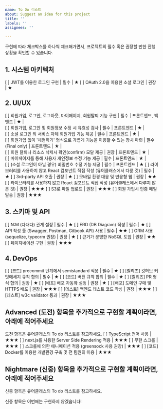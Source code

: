 ```yaml
---
name: To Do 리스트
about: Suggest an idea for this project
title: ''
labels: ''
assignees: ''

---
```


구현에 따라 체크박스를 하나씩 체크해가면서, 프로젝트의 필수 혹은 권장할 만한 진행 상황을 확인할 수 있습니다.

## 1. 시스템 아키텍처
 [ ] JWT를 이용한 로그인 구현 | 필수 | ★
 [ ] OAuth 2.0을 이용한 소셜 로그인 | 권장 | ★
## 2. UI/UX
 [ ] 회원가입, 로그인, 로그아웃, 마이페이지, 회원탈퇴 기능 구현 | 필수 | 프론트엔드, 백엔드 | ★ |  
 [ ] 회원가입, 로그인 및 회원정보 수정 시 유효성 검사 | 필수 | 프론트엔드 | ★ |  
 [ ] 소셜 로그인 외 서비스 자체 회원가입 기능 제공 | 필수 | 프론트엔드 | ★ |  
 [ ] 회원가입 없이 '체험하기' 형식으로 가볍게 기능을 이용할 수 있는 장치 마련 | 필수(Final only) | 프론트엔드 | ★ |  
 [ ] 회원 탈퇴나 리소스 삭제시 확인(confirm) 모달 제공 | 권장 | 프론트엔드 | ★ |  
 [ ] 마이페이지를 통해 사용자 개인정보 수정 기능 제공 | 필수 | 프론트엔드 | ★ |  
 [ ] (소셜 로그인이 아닐 경우) 비밀번호 수정 기능 제공 | 필수 | 프론트엔드 | ★
 [ ] 라이브러리를 사용하지 않고 React 컴포넌트 직접 작성 (유어클래스에서 다룬 것) | 필수 | ★
 [ ] 3rd-party API 호출 | 권장 | ★
 [ ] 모바일 환경 대응 및 반응형 웹 | 권장 | ★★
 [ ] 라이브러리를 사용하지 않고 React 컴포넌트 직접 작성 (유어클래스에서 다루지 않은 것) | 권장 | ★★★
 [ ] S3로 파일 업로드 | 권장 | ★★★
 [ ] 회원 가입시 인증 메일 발송 | 권장 | ★★★
## 3. 스키마 및 API
 [ ] N:M (다대다) 관계 설정 | 필수 | ★
 [ ] ERD (DB Diagram) 작성 | 필수 | ★
 [ ] API 작성 툴 (Swagger, Postman, Gitbook API) 사용 | 필수 | ★★
 [ ] ORM 사용 (sequelize, typeorm 권장) | 권장 | ★
 [ ] 근거가 분명한 NoSQL 도입 | 권장 | ★★
 [ ] 페이지네이션 구현 | 권장 | ★★★
## 4. DevOps
 [ ] [코드] precommit 단계에서 semistandard 적용 | 필수 | ★
 [ ] [릴리즈] 깃허브 커밋메세지 규칙 합의 | 필수 | ★
 [ ] [코드] 버전 규칙 합의 | 필수 | ★
 [ ] [릴리즈] PR 형식 합의 | 권장 | ★
 [ ] [배포] 배포 자동화 설정 | 권장 | ★
 [ ] [배포] 도메인 구매 및 HTTPS 배포 | 권장 | ★★★
 [ ] [테스트] 백엔드 테스트 코드 작성 | 권장 | ★★★
 [ ] [테스트] w3c validator 통과 | 권장 | ★★★

## Advanced (도전) 항목을 추가적으로 구현할 계획이라면, 아래에 적어주세요
도전 항목은 유어클래스의 To do 리스트를 참고하세요.
 [ ] TypeScript 언어 사용 | ★★★
 [ ] next.js를 사용한 Server Side Rendering 적용 | ★★★
 [ ] 무한 스크롤 | ★★★
 [ ] 스크롤에 의한 애니메이션 적용 (greensock 사용 권장) | ★★★
 [ ] [코드] Docker를 이용한 개발환경 구축 및 전 팀원의 이용 | ★★★

## Nightmare (신중) 항목을 추가적으로 구현할 계획이라면, 아래에 적어주세요
신중 항목은 유어클래스의 To do 리스트를 참고하세요.

신중 항목은 이번에는 구현하지 않겠습니다!
